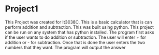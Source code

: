 # Project1
This Project was created for It3038C. This is a basic calculator that is can perform addition and subtraction. This was built using python. This project can be run on any system that has python installed. The program first asks if the user wants to do addition or subtraction. The user will enter + for addition or - for subtraction. Once that is done the user enters the two numbers that they want. The program will output the answer
